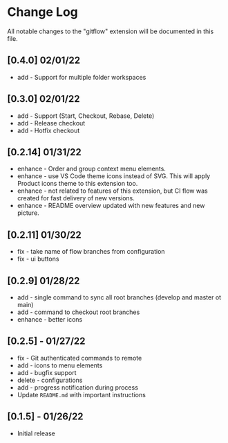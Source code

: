 # Change Log

All notable changes to the "gitflow" extension will be documented in this file.

## [0.4.0] 02/01/22 

- add - Support for multiple folder workspaces

## [0.3.0] 02/01/22 

- add - Support (Start, Checkout, Rebase, Delete)
- add - Release checkout
- add - Hotfix checkout

## [0.2.14] 01/31/22 

- enhance - Order and group context menu elements. 
- enhance -  use VS Code theme icons instead of SVG. This will apply Product icons theme to this extension too.
- enhance - not related to features of this extension, but CI flow was created for fast delivery of new versions.
- enhance - README overview updated with new features and new picture.

## [0.2.11] 01/30/22 

- fix - take name of flow branches from configuration
- fix - ui buttons

## [0.2.9] 01/28/22

- add - single command to sync all root branches (develop and master ot main)
- add - command to checkout root branches
- enhance - better icons

## [0.2.5] - 01/27/22

- fix - Git authenticated commands to remote
- add - icons to menu elements
- add - bugfix support
- delete - configurations
- add - progress notification during process
- Update `README.md` with important instructions

## [0.1.5] - 01/26/22

- Initial release